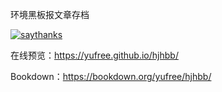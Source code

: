 环境黑板报文章存档 

[![saythanks](https://img.shields.io/badge/Say%20Thanks-!-1EAEDB.svg)](https://saythanks.io/to/yufree)

在线预览：https://yufree.github.io/hjhbb/

Bookdown：https://bookdown.org/yufree/hjhbb/

